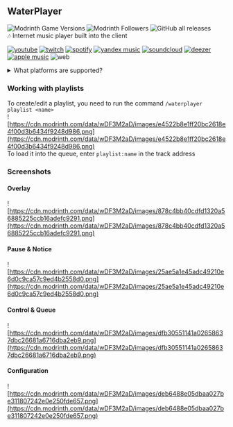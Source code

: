 ## WaterPlayer
![Modrinth Game Versions](https://img.shields.io/modrinth/game-versions/waterplayer?label=Minecraft%20Support&style=flat-square)
![Modrinth Followers](https://img.shields.io/modrinth/followers/waterplayer?label=Modrinth%20Followers&style=flat-square)
![GitHub all releases](https://img.shields.io/github/downloads/simply-kel/WaterPlayer/total?color=blue&label=GitHub%20Downloads&style=flat-square)
<br>
🎶 Internet music player built into the client 

[![youtube](https://cdn.jsdelivr.net/npm/@intergrav/devins-badges@3/assets/compact-minimal/social/youtube-plural_vector.svg)](https://youtube.com)
[![twitch](https://cdn.jsdelivr.net/npm/@intergrav/devins-badges@3/assets/compact-minimal/social/twitch-plural_vector.svg)](https://twitch.tv)
[![spotify](https://cdn.jsdelivr.net/npm/@intergrav/devins-badges@3/assets/compact-minimal/available/spotify_vector.svg)](https://spotify.com)
[![yandex music](https://cdn.kelcuprum.ru/budge/yandex-music/yandex-music_vector.svg)](https://music.yandex.ru)
[![soundcloud](https://cdn.jsdelivr.net/npm/@intergrav/devins-badges@3/assets/compact-minimal/available/soundcloud_vector.svg)](https://soundcloud.com)
[![deezer](https://cdn.kelcuprum.ru/budge/deezer/deezer_vector.svg)](https://deezer.com)
[![apple music](https://cdn.jsdelivr.net/npm/@intergrav/devins-badges@3/assets/compact-minimal/available/app-store_vector.svg)](https://music.apple.com/)
![web](https://cdn.jsdelivr.net/npm/@intergrav/devins-badges@3/assets/compact-minimal/translate/generic-singular_vector.svg)

<details>
<summary>What platforms are supported?</summary>

* YouTube
* SoundCloud
* Spotify
* Yandex Music
* Deezer
* Apple Music
* Flowery TTS
* Twitch streams
* Bandcamp
* Vimeo
* HTTP(s) links
    * MP3
    * FLAC
    * Matroska/WebM (AAC, Opus or Vorbis codecs)
    * MP4/M4A (AAC codec)
    * OGG streams (Opus, Vorbis and FLAC codecs)
    * AAC streams
    * Stream playlists (M3U and PLS)
### Configuration
Go to the "TOP SECRET!" category, or `./config/WaterPlayer/config.json` to specify tokens.<br>
For all supported urls and queries see [here](https://github.com/topi314/LavaSrc#supported-urls-and-queries)

To get your Spotify clientId & clientSecret go [here](https://developer.spotify.com/dashboard/applications)<br>
*Countries code [here](https://gist.github.com/frankkienl/a594807bf0dcd23fdb1b)

To get your Apple Music api token go [here](https://github.com/topi314/LavaSrc#apple-music)

To get your Yandex Music access token go [here](https://github.com/topi314/LavaSrc#yandex-music)


</details>

### Working with playlists
To create/edit a playlist, you need to run the command `/waterplayer playlist <name>`<br>
![https://cdn.modrinth.com/data/wDF3M2aD/images/e4522b8e1ff20bc2618e4f00d3b6434f9248d986.png](https://cdn.modrinth.com/data/wDF3M2aD/images/e4522b8e1ff20bc2618e4f00d3b6434f9248d986.png)<br>
To load it into the queue, enter `playlist:name` in the track address<br>

### Screenshots
#### Overlay
![https://cdn.modrinth.com/data/wDF3M2aD/images/878c4bb40cdfd1320a56885225ccb16adefc9291.png](https://cdn.modrinth.com/data/wDF3M2aD/images/878c4bb40cdfd1320a56885225ccb16adefc9291.png)
#### Pause & Notice
![https://cdn.modrinth.com/data/wDF3M2aD/images/25ae5a1e45adc49210e6d0c9ca57c9ed4b2558d0.png](https://cdn.modrinth.com/data/wDF3M2aD/images/25ae5a1e45adc49210e6d0c9ca57c9ed4b2558d0.png)
#### Control & Queue
![https://cdn.modrinth.com/data/wDF3M2aD/images/dfb30551141a02658637dbc26681a6716dba2eb9.png](https://cdn.modrinth.com/data/wDF3M2aD/images/dfb30551141a02658637dbc26681a6716dba2eb9.png)
#### Configuration
![https://cdn.modrinth.com/data/wDF3M2aD/images/deb6488e05dbaa027be311807242e0e250fde657.png](https://cdn.modrinth.com/data/wDF3M2aD/images/deb6488e05dbaa027be311807242e0e250fde657.png)
